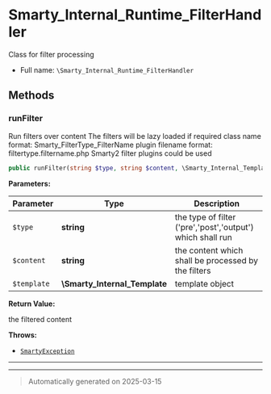 
# Smarty_Internal_Runtime_FilterHandler

Class for filter processing



* Full name: `\Smarty_Internal_Runtime_FilterHandler`




## Methods


### runFilter

Run filters over content
The filters will be lazy loaded if required
class name format: Smarty_FilterType_FilterName
plugin filename format: filtertype.filtername.php
Smarty2 filter plugins could be used

```php
public runFilter(string $type, string $content, \Smarty_Internal_Template $template): string
```








**Parameters:**

| Parameter | Type | Description |
|-----------|------|-------------|
| `$type` | **string** | the type of filter (&#039;pre&#039;,&#039;post&#039;,&#039;output&#039;) which shall run |
| `$content` | **string** | the content which shall be processed by the filters |
| `$template` | **\Smarty_Internal_Template** | template object |


**Return Value:**

the filtered content



**Throws:**

- [`SmartyException`](./SmartyException.md)



***


***
> Automatically generated on 2025-03-15
